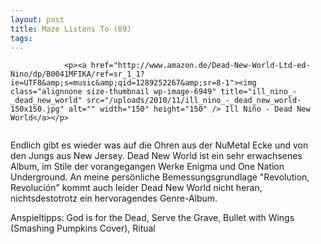 ```yaml
---
layout: post
title: Maze Listens To (89)
tags:
---
```



                <p><a href="http://www.amazon.de/Dead-New-World-Ltd-ed-Nino/dp/B0041MFIKA/ref=sr_1_1?ie=UTF8&amp;s=music&amp;qid=1289252267&amp;sr=8-1"><img class="alignnone size-thumbnail wp-image-6949" title="ill_nino_-_dead_new_world" src="/uploads/2010/11/ill_nino_-_dead_new_world-150x150.jpg" alt="" width="150" height="150" /> Ill Niño - Dead New World</a></p>
<img src="/uploads/2010/02/maze_listens_to_5stars.png" alt="" />
<p>Endlich gibt es wieder was auf die Ohren aus der NuMetal Ecke und von den Jungs aus New Jersey. Dead New World ist ein sehr erwachsenes Album, im Stile der vorangegangen Werke Enigma und One Nation Underground. An meine persönliche Bemessungsgrundlage &quot;Revolution, Revolución&quot; kommt auch leider Dead New World nicht heran, nichtsdestotrotz ein hervoragendes Genre-Album.</p>
<p>Anspieltipps: God is for the Dead, Serve the Grave, Bullet with Wings (Smashing Pumpkins Cover), Ritual</p>

